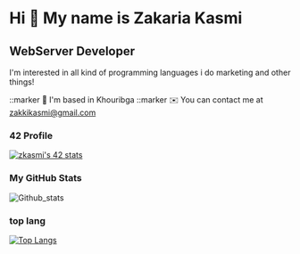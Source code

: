 # Hi 👋 My name is Zakaria Kasmi

## WebServer Developer
I'm interested in all kind of programming languages i do marketing and other things!

::marker 📍 I'm based in Khouribga
::marker ✉️ You can contact me at zakkikasmi@gmail.com

### 42 Profile
[![zkasmi's 42 stats](https://badge.mediaplus.ma/darkblue/zkasmi)](https://github.com/oakoudad/badge42)


### My GitHub Stats
![Github_stats](https://github-readme-stats.vercel.app/api?username=tankb0y&count_private=true&show_icons=true&theme=radical)


### top lang
[![Top Langs](https://github-readme-stats.vercel.app/api/top-langs/?username=tankb0y&langs_count=10&title_color=0891b2&text_color=ffffff&icon_color=0891b2&bg_color=1c1917&hide_border=true&locale=en&custom_title=Top%20%Languages)](https://github.com/anuraghazra/github-readme-stats)
